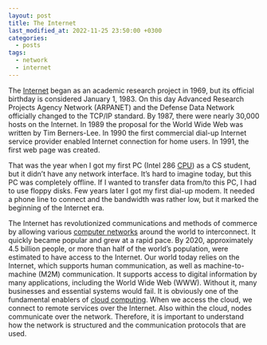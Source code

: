 ```yaml
---
layout: post
title: The Internet
last_modified_at: 2022-11-25 23:50:00 +0300
categories: 
  - posts
tags:
  - network
  - internet
---
```


The [Internet](/wiki/network#internet-protocol-suite) began as an academic research project in 1969, but its official birthday is considered January 1, 1983. On this day Advanced Research Projects Agency Network (ARPANET) and the Defense Data Network officially changed to the TCP/IP standard. By 1987, there were nearly 30,000 hosts on the Internet. In 1989 the proposal for the World Wide Web was written by Tim Berners-Lee. In 1990 the first commercial dial-up Internet service provider enabled Internet connection for home users. In 1991, the first web page was created. 

That was the year when I got my first PC (Intel 286 [CPU](/wiki/hardware#central-processing-unit)) as a CS student, but it didn’t have any network interface. It’s hard to imagine today, but this PC was completely offline. If I wanted to transfer data from/to this PC, I had to use floppy disks. Few years later I got my first dial-up modem. It needed a phone line to connect and the bandwidth was rather low, but it marked the beginning of the Internet era. 

The Internet has revolutionized communications and methods of commerce by allowing various [computer networks](/wiki/network) around the world to interconnect. It quickly became popular and grew at a rapid pace. By 2020, approximately 4.5 billion people, or more than half of the world’s population, were estimated to have access to the Internet. Our world today relies on the Internet, which supports human communication, as well as machine-to-machine (M2M) communication. It supports access to digital information by many applications, including the World Wide Web (WWW). Without it, many businesses and essential systems would fail. It is obviously one of the fundamental enablers of [cloud computing](/wiki/cloud). When we access the cloud, we connect to remote services over the Internet. Also within the cloud, nodes communicate over the network. Therefore, it is important to understand how the network is structured and the communication protocols that are used. 

